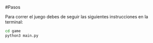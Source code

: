 #Pasos

Para correr el juego debes de seguir las siguientes instrucciones en la terminal:

```sh
cd game
python3 main.py
```